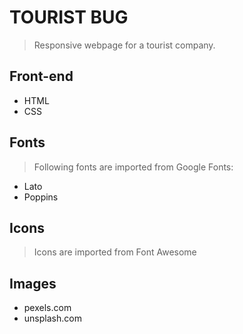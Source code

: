 # TOURIST BUG
> Responsive webpage for a tourist company.

## Front-end
- HTML
- CSS

## Fonts
> Following fonts are imported from Google Fonts:
- Lato
- Poppins

## Icons
> Icons are imported from Font Awesome

## Images
- pexels.com
- unsplash.com

